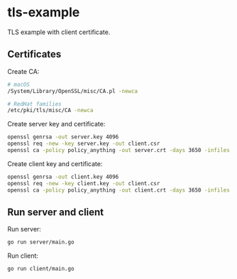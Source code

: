 # tls-example

TLS example with client certificate.

## Certificates

Create CA:

```sh
# macOS
/System/Library/OpenSSL/misc/CA.pl -newca

# RedHat families
/etc/pki/tls/misc/CA -newca
```

Create server key and certificate:

```sh
openssl genrsa -out server.key 4096
openssl req -new -key server.key -out client.csr
openssl ca -policy policy_anything -out server.crt -days 3650 -infiles server.csr
```

Create client key and certificate:

```sh
openssl genrsa -out client.key 4096
openssl req -new -key client.key -out client.csr
openssl ca -policy policy_anything -out client.crt -days 3650 -infiles client.csr
```

## Run server and client

Run server:

```sh
go run server/main.go
```

Run client:

```sh
go run client/main.go
```
